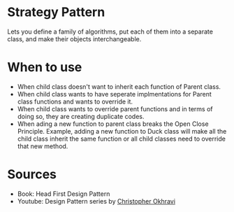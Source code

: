 # Strategy Pattern
Lets you define a family of algorithms, put each of them into a separate class, and make their objects interchangeable.

# When to use
- When child class doesn't want to inherit each function of Parent class.
- When child class wants to have seperate implmentations for Parent class functions and wants to override it.
- When child class wants to override parent functions and in terms of doing so, they are creating duplicate codes.
- When ading a new function to parent class breaks the Open Close Principle. Example, adding a new function to Duck class will make all the child class inherit the same function or all child classes need to override that new method.

# Sources
- Book: Head First Design Pattern
- Youtube: Design Pattern series by [Christopher Okhravi](https://www.youtube.com/watch?v=v9ejT8FO-7I&list=PLrhzvIcii6GNjpARdnO4ueTUAVR9eMBpc)
